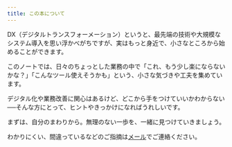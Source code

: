 ```yaml
---
title: この本について
---
```

DX（デジタルトランスフォーメーション）というと、最先端の技術や大規模なシステム導入を思い浮かべがちですが、実はもっと身近で、小さなところから始めることができます。

このノートでは、日々のちょっとした業務の中で「これ、もう少し楽にならないかな？」「こんなツール使えそうかも」という、小さな気づきや工夫を集めています。

デジタル化や業務改善に関心はあるけど、どこから手をつけていいかわからない──そんな方にとって、ヒントやきっかけになればうれしいです。

まずは、自分のまわりから。無理のない一歩を、一緒に見つけていきましょう。

わかりにくい、間違っているなどのご指摘は[メール](mailto:open@crssrds.jp)でご連絡ください。

